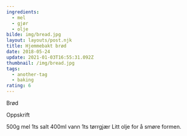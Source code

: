 ```yaml
---
ingredients:
  - mel
  - gjør
  - olje
bilde: img/bread.jpg
layout: layouts/post.njk
title: Hjemmebakt brød
date: 2018-05-24
update: 2021-01-03T16:55:31.092Z
thumbnail: /img/bread.jpg
tags:
  - another-tag
  - baking
rating: 6
---
```


Brød

Oppskrift

500g mel 1ts salt 400ml vann 1ts tørrgjær Litt olje for å smøre formen.
